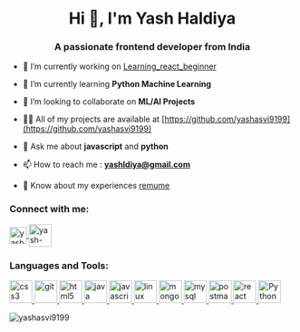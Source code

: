 <h1 align="center">Hi 👋, I'm Yash Haldiya</h1>
<h3 align="center">A passionate frontend developer from India</h3>

- 🔭 I’m currently working on [Learning_react_beginner](https://github.com/yashasvi9199/learning_react_beginner)

- 🌱 I’m currently learning **Python Machine Learning**

- 👯 I’m looking to collaborate on **ML/AI Projects**

- 👨‍💻 All of my projects are available at [https://github.com/yashasvi9199](https://github.com/yashasvi9199)

- 💬 Ask me about **javascript** and **python**

- 📫 How to reach me : **yashldiya@gmail.com**

- 📄 Know about my experiences [remume](https://drive.google.com/drive/folders/1mb5qmbJRKGqX6KLDUAeQaDKVfqoNXib1?usp=sharing)

<h3 align="left">Connect with me:</h3>
<p align="left">
  <a href="https://codepen.io/yashasvi9199" target="blank">
    <img align="center" src="https://www.svgrepo.com/show/353582/codepen-icon.svg" alt="yashasvi9199" height="30" width="30" />
  </a>
  <a href="https://linkedin.com/in/www.linkedin.com/in/yash-haldiya-230888165" target="blank">
    <img align="center" src="https://www.svgrepo.com/show/448234/linkedin.svg" alt="yash-haldiya" height="40" width="40" />
  </a>
</p>

<h3 align="left">Languages and Tools:</h3>
<p align="left"> 
<a href="https://www.w3schools.com/css/" target="_blank" rel="noreferrer"> 
  <img src="https://www.svgrepo.com/show/452185/css-3.svg" alt="css3" width="40" height="40"/> 
</a> 
<a href="https://git-scm.com/" target="_blank" rel="noreferrer"> 
  <img src="https://www.vectorlogo.zone/logos/git-scm/git-scm-icon.svg" alt="git" width="40" height="40"/> 
</a> <a href="https://www.w3.org/html/" target="_blank" rel="noreferrer"> 
  <img src="https://www.svgrepo.com/show/349402/html5.svg" alt="html5" width="40" height="40"/> 
</a> <a href="https://www.java.com" target="_blank" rel="noreferrer"> 
  <img src="https://www.svgrepo.com/show/452234/java.svg" alt="java" width="40" height="40"/> 
</a> <a href="https://developer.mozilla.org/en-US/docs/Web/JavaScript" target="_blank" rel="noreferrer"> 
  <img src="https://www.svgrepo.com/show/349419/javascript.svg" alt="javascript" width="40" height="40"/> 
</a> <a href="https://www.linux.org/" target="_blank" rel="noreferrer"> 
  <img src="https://www.svgrepo.com/show/452054/linux.svg" alt="linux" width="40" height="40"/> 
</a> <a href="https://www.mongodb.com/" target="_blank" rel="noreferrer"> 
  <img src="https://www.svgrepo.com/show/439231/mongodb.svg" alt="mongodb" width="40" height="40"/> 
</a> <a href="https://www.mysql.com/" target="_blank" rel="noreferrer"> 
  <img src="https://www.svgrepo.com/show/439233/mysql.svg" alt="mysql" width="40" height="40"/> 
</a> <a href="https://postman.com" target="_blank" rel="noreferrer"> 
  <img src="https://www.svgrepo.com/show/354202/postman-icon.svg" alt="postman" width="40" height="40"/> 
</a> <a href="https://reactjs.org/" target="_blank" rel="noreferrer"> 
  <img src="https://www.svgrepo.com/show/374032/reactjs.svg" alt="react" width="40" height="40"/> 
</a> 
</a> <a href="https://www.python.org/" target="_blank" rel="noreferrer"> 
  <img src="https://www.svgrepo.com/show/376344/python.svg" alt="Python" width="40" height="40"/> 
</a></p>

<p><img align="center" src="https://github-readme-stats.vercel.app/api/top-langs?username=yashasvi9199&show_icons=true&locale=en&layout=compact" alt="yashasvi9199" /></p>


